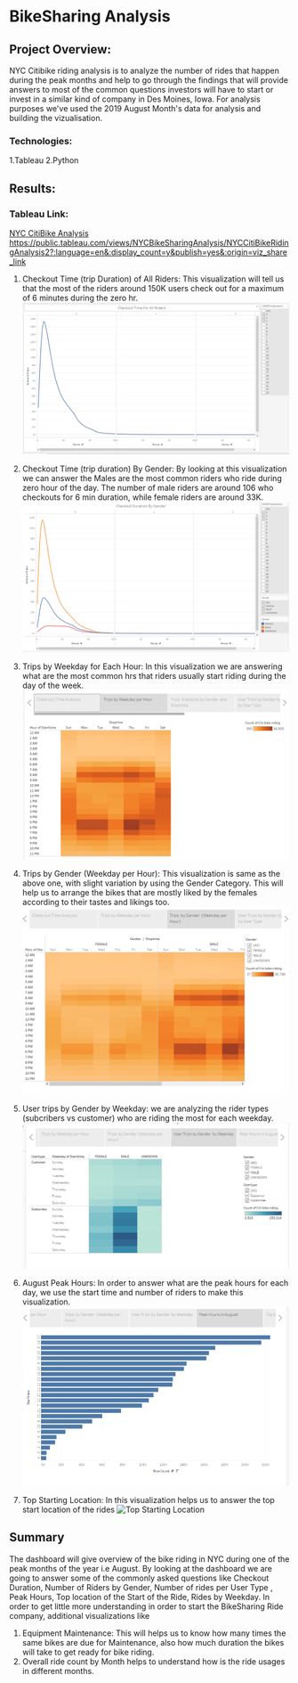 # BikeSharing Analysis

## Project Overview:

NYC Citibike riding analysis is to analyze the number of rides that happen during the peak months and help to go through the findings that will provide answers to most of the common questions investors  will have to start or invest in a similar kind of company in Des Moines, Iowa.
For analysis purposes we've used the 2019 August Month's data for analysis and building the vizualisation.

### Technologies:
 1.Tableau
 2.Python


## Results: 

### Tableau Link: 
[NYC CitiBike Analysis]("https://public.tableau.com/views/NYCBikeSharingAnalysis/NYCCitiBikeRidingAnalysis2?:language=en&:display_count=y&publish=yes&:origin=viz_share_link")
https://public.tableau.com/views/NYCBikeSharingAnalysis/NYCCitiBikeRidingAnalysis2?:language=en&:display_count=y&publish=yes&:origin=viz_share_link


1. Checkout Time (trip Duration) of All Riders: This visualization will tell us that the most of the riders around 150K users check out for a maximum of 6 minutes during the zero hr. <br/>
![01-checkouttime-allriders](/images/01-checkouttime-allriders.PNG)
   
2. Checkout Time (trip duration) By Gender: By looking at this visualization we can answer the Males are the most common riders who ride during zero hour of the day. The number of male riders are around 106 who checkouts for 6 min duration, while female riders are around 33K. <br/>
![checkout duration by Gender](/images/02-checkouttime-ByGender.png)

3. Trips by Weekday for Each Hour: In this visualization we are answering what are the most common hrs that riders usually start riding during the day of the week. <br/>
![Trips by Weekday per Hour](/images/04-Trips-by-weekday-for-each-hr.png)

4. Trips by Gender (Weekday per Hour): This visualization is same as the above one, with slight variation by using the Gender Category. This will help us to arrange the bikes that are mostly liked by the females according to their tastes and likings too.<br/>
![TripsbyGender(weekday per hour)](/images/05-TripsbyGender.png)

5. User trips by Gender by Weekday: we are analyzing the rider types (subcribers vs customer) who are riding the most for each weekday.<br/>
![UserTripsByGenderByWeekday](/images/06-UserTripsByGender.png)

6. August Peak Hours: In order to answer what are the peak hours for each day, we use the start time and number of riders to make this visualization. <br/>
![August Peak Hours](/images/07-PeakHours.png)

7. Top Starting Location: In this visualization helps us to answer the top start location of the rides
![Top Starting Location](/images/008-StartingLocationofRide.png)

## Summary

The dashboard will give overview of the bike riding in NYC during one of the peak months of the year i.e August. By looking at the dashboard we are going to answer some of the commonly asked questions like Checkout Duration, Number of Riders by Gender, Number of rides per User Type , Peak Hours, Top location of the Start of the Ride, Rides by Weekday.  In order to get little more understanding in order to start the BikeSharing Ride company, additional visualizations like 
1. Equipment  Maintenance: This will helps us to know how many times the same bikes are due for Maintenance, also how much duration the bikes will take to get ready for bike riding.
2. Overall ride count by Month helps to understand how is the ride usages in different months.



